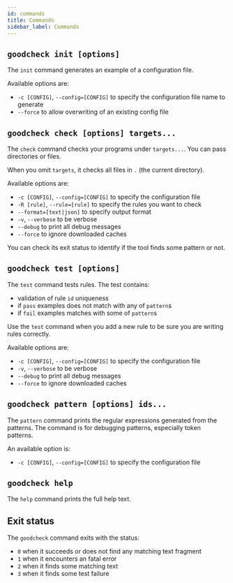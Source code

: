 ```yaml
---
id: commands
title: Commands
sidebar_label: Commands
---
```


## `goodcheck init [options]`

The `init` command generates an example of a configuration file.

Available options are:

- `-c [CONFIG]`, `--config=[CONFIG]` to specify the configuration file name to generate
- `--force` to allow overwriting of an existing config file

## `goodcheck check [options] targets...`

The `check` command checks your programs under `targets...`.
You can pass directories or files.

When you omit `targets`, it checks all files in `.` (the current directory).

Available options are:

- `-c [CONFIG]`, `--config=[CONFIG]` to specify the configuration file
- `-R [rule]`, `--rule=[rule]` to specify the rules you want to check
- `--format=[text|json]` to specify output format
- `-v`, `--verbose` to be verbose
- `--debug` to print all debug messages
- `--force` to ignore downloaded caches

You can check its exit status to identify if the tool finds some pattern or not.

## `goodcheck test [options]`

The `test` command tests rules.
The test contains:

- validation of rule `id` uniqueness
- if `pass` examples does not match with any of `pattern`s
- if `fail` examples matches with some of `pattern`s

Use the `test` command when you add a new rule to be sure you are writing rules correctly.

Available options are:

- `-c [CONFIG]`, `--config=[CONFIG]` to specify the configuration file
- `-v`, `--verbose` to be verbose
- `--debug` to print all debug messages
- `--force` to ignore downloaded caches

## `goodcheck pattern [options] ids...`

The `pattern` command prints the regular expressions generated from the patterns.
The command is for debugging patterns, especially token patterns.

An available option is:

- `-c [CONFIG]`, `--config=[CONFIG]` to specify the configuration file

## `goodcheck help`

The `help` command prints the full help text.

## Exit status

The `goodcheck` command exits with the status:

- `0` when it succeeds or does not find any matching text fragment
- `1` when it encounters an fatal error
- `2` when it finds some matching text
- `3` when it finds some test failure
